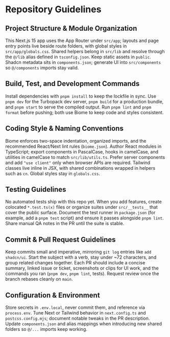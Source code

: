 # Repository Guidelines

## Project Structure & Module Organization
This Next.js 15 app uses the App Router under `src/app`; layouts and page entry points live beside route folders, with global styles in `src/app/globals.css`. Shared helpers belong in `src/lib` and resolve through the `@/lib` alias defined in `tsconfig.json`. Keep static assets in `public`. Shadcn metadata sits in `components.json`; generate UI into `src/components` so `@/components` imports stay valid.

## Build, Test, and Development Commands
Install dependencies with `pnpm install` to keep the lockfile in sync. Use `pnpm dev` for the Turbopack dev server, `pnpm build` for a production bundle, and `pnpm start` to serve the compiled output. Run `pnpm lint` and `pnpm format` before pushing; both use Biome to keep code and styles consistent.

## Coding Style & Naming Conventions
Biome enforces two-space indentation, organized imports, and the recommended React/Next lint rules (`biome.json`). Author React modules in TypeScript; export components in PascalCase, hooks in camelCase, and utilities in camelCase to match `src/lib/utils.ts`. Prefer server components and add `"use client"` only when browser APIs are required. Tailwind classes live inline in JSX, with shared combinations wrapped in helpers such as `cn`. Global styles stay in `globals.css`.

## Testing Guidelines
No automated tests ship with this repo yet. When you add features, create colocated `*.test.ts(x)` files or organize suites under `src/__tests__` that cover the public surface. Document the test runner in `package.json` (for example, add a `pnpm test` script) and ensure it passes alongside `pnpm lint`. Share manual QA notes in the PR until the suite is stable.

## Commit & Pull Request Guidelines
Keep commits small and imperative, mirroring `git log` entries like `add shadcn/ui`. Start the subject with a verb, stay under ~72 characters, and group related changes together. Each PR should include a concise summary, linked issue or ticket, screenshots or clips for UI work, and the commands you ran (`pnpm dev`, `pnpm lint`, tests). Request review once the branch rebases cleanly on `main`.

## Configuration & Environment
Store secrets in `.env.local`, never commit them, and reference via `process.env`. Tune Next or Tailwind behavior in `next.config.ts` and `postcss.config.mjs`; document notable tweaks in the PR description. Update `components.json` and alias mappings when introducing new shared folders so `@/...` imports keep working.

